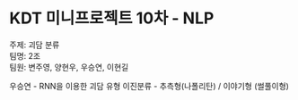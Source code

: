 # KDT 미니프로젝트 10차 - NLP

주제: 괴담 분류\
팀명: 2조\
팀원: 변주영, 양현우, 우승연, 이현길


우승연 - RNN을 이용한 괴담 유형 이진분류 - 추측형(나폴리탄) / 이야기형 (썰풀이형) 
